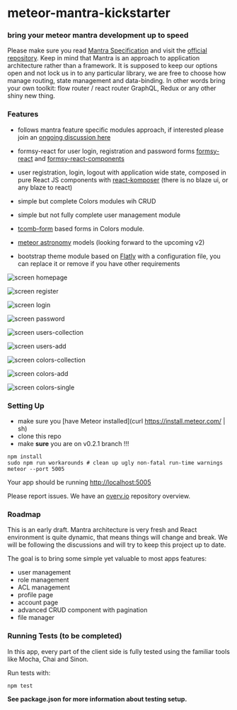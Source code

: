 
# meteor-mantra-kickstarter

### bring your meteor mantra development up to speed

Please make sure you read [Mantra Specification](https://kadirahq.github.io/mantra/) and visit the [official repository](https://github.com/kadirahq/mantra). Keep in mind that Mantra is an approach to application architecture rather than a framework. It is supposed to keep our options open and not lock us in to any particular library, we are free to choose how manage routing, state management and data-binding. In other words bring your own toolkit: flow router / react router GraphQL, Redux or any other shiny new thing.


### Features

* follows mantra feature specific modules approach, if interested please join an [ongoing discussion here](https://github.com/kadirahq/mantra/issues/3)

* formsy-react for user login, registration and password forms [formsy-react](https://github.com/christianalfoni/formsy-react) and [formsy-react-components](https://github.com/twisty/formsy-react-components)

* user registration, login, logout with application wide state, composed in pure React JS components with [react-komposer](https://github.com/kadirahq/react-komposer) (there is no blaze ui, or any blaze to react)

* simple but complete Colors modules wih CRUD

* simple but not fully complete user management module

* [tcomb-form](https://github.com/gcanti/tcomb-form) based forms in Colors module.

* [meteor astronomy](https://github.com/jagi/meteor-astronomy) models (looking forward to the upcoming v2)

* bootstrap theme module based on [Flatly](https://bootswatch.com/flatly/) with a configuration file, you can replace it or remove if you have other requirements


![screen homepage](public/screens/homepage.png)

![screen register](public/screens/register.png)

![screen login](public/screens/login.png)

![screen password](public/screens/password.png)

![screen users-collection](public/screens/users.collection.png)

![screen users-add](public/screens/users.add.png)

![screen colors-collection](public/screens/colors.collection.png)

![screen colors-add](public/screens/colors.add.png)

![screen colors-single](public/screens/colors.single.png)

### Setting Up

* make sure you [have Meteor installed](curl https://install.meteor.com/ | sh)
* clone this repo
* make **sure** you are on v0.2.1 branch  !!!

```
npm install
sudo npm run workarounds # clean up ugly non-fatal run-time warnings  
meteor --port 5005
```
Your app should be running [http://localhost:5005](http://localhost:5005)

Please report issues.  We have an [overv.io](https://overv.io/warehouseman/meteor-mantra-kickstarter/board/) repository overview.
### Roadmap

This is an early draft. Mantra architecture is very fresh and React environment is quite dynamic, that means things will change and break. We will be following the discussions and will try to keep this project up to date.

The goal is to bring some simple yet valuable to most apps features:

* user management
* role management
* ACL management
* profile page
* account page
* advanced CRUD component with pagination
* file manager

### Running Tests (to be completed)

In this app, every part of the client side is fully tested using the familiar tools like Mocha, Chai and Sinon.

Run tests with:

```
npm test
```

**See package.json for more information about testing setup.**
